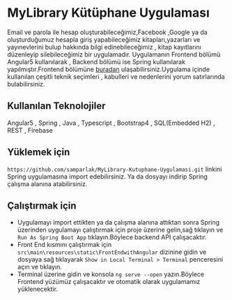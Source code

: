 # MyLibrary Kütüphane Uygulaması
  Email ve parola ile hesap oluşturabileceğimiz,Facebook ,Google ya da oluşturduğumuz hesapla giriş yapabileceğimiz
  kitapları,yazarları ve yayınevlerini bulup hakkında bilgi edinebileceğimiz , kitap kayıtlarını düzenleyip silebileceğimiz bir uygulamadır.
  Uygulamanın Frontend bölümü Angular5 kullanılarak , Backend bölümü ise Spring kullanılarak yapılmıştır.Frontend bölümüne [buradan](src/main/resources/static/FrontEndwithAngular/) ulaşabilirsiniz.Uygulama içinde kullanılan 
  çeşitli teknik seçimleri , kabulleri ve nedenlerini yorum satırlarında bulabilirsiniz.
  
## Kullanılan Teknolojiler
Angular5 , Spring , Java , Typescript , Bootstrap4 , SQL(Embedded H2) , REST , Firebase

## Yüklemek için
`https://github.com/samparlak/MyLibrary-Kutuphane-Uygulamasi.git` linkini Spring uygulamasına import edebilirsiniz.
Ya da dosyayı indirip Spring çalışma alanına atabilirsiniz.

## Çalıştırmak için
- Uygulamayı import ettikten ya da çalışma alanına attıktan sonra Spring üzerinden uygulamayı çalıştırmak için
proje üzerine gelin,sağ tıklayın ve `Run As Spring Boot App` tıklayın.Böylece backend API çalışacaktır. 
- Front End kısmını çalıştırmak için `src\main\resources\static\FrontEndwithAngular` dizinine gidin ve dosyaya sağ tıklayarak
`Show in Local Terminal > Terminal` penceresini açın ve tıklayın.
- Terminal üzerine gidin ve konsola `ng serve --open` yazın.Böylece Frontend yüzümüz çalışacaktır 
ve otomatik olarak uygulamamız yüklenecektir.


